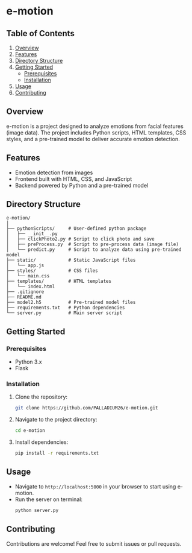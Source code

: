 # e-motion


## Table of Contents
1. [Overview](#overview)
2. [Features](#features)
3. [Directory Structure](#directory-structure)
4. [Getting Started](#getting-started)
   - [Prerequisites](#prerequisites)
   - [Installation](#installation)
5. [Usage](#usage)
6. [Contributing](#contributing)

## Overview
e-motion is a project designed to analyze emotions from facial features (image data). The project includes Python scripts, HTML templates, CSS styles, and a pre-trained model to deliver accurate emotion detection.

## Features
- Emotion detection from images
- Frontend built with HTML, CSS, and JavaScript
- Backend powered by Python and a pre-trained model

## Directory Structure
```plaintext
e-motion/
│
├── pythonScripts/     # User-defined python package
│   ├── __init__.py
│   ├── clickPhoto2.py # Script to click photo and save
│   ├── preProcess.py  # Script to pre-process data (image file)
│   └── predict.py     # Script to analyze data using pre-trained model
├── static/            # Static JavaScript files
│   └── app.js
├── styles/            # CSS files
│   └── main.css
├── templates/         # HTML templates
│   └── index.html
├── .gitignore
├── README.md
├── model2.h5          # Pre-trained model files
├── requirements.txt   # Python dependencies
└── server.py          # Main server script
```

## Getting Started

### Prerequisites
- Python 3.x
- Flask

### Installation
1. Clone the repository:
   ```bash
   git clone https://github.com/PALLADIUM26/e-motion.git
   ```
2. Navigate to the project directory:
   ```bash
   cd e-motion
   ```
3. Install dependencies:
   ```bash
   pip install -r requirements.txt
   ```

## Usage
- Navigate to `http://localhost:5000` in your browser to start using e-motion.
- Run the server on terminal:
   ```bash
   python server.py
   ```

## Contributing
Contributions are welcome! Feel free to submit issues or pull requests.
